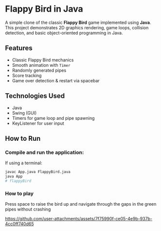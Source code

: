 # Flappy Bird in Java 

A simple clone of the classic **Flappy Bird** game implemented using **Java**. This project demonstrates 2D graphics rendering, game loops, collision detection, and basic object-oriented programming in Java.

## Features

- Classic Flappy Bird mechanics  
- Smooth animation with `Timer`  
- Randomly generated pipes  
- Score tracking  
- Game over detection & restart via spacebar


## Technologies Used

- Java  
- Swing (GUI)  
- Timers for game loop and pipe spawning  
- KeyListener for user input

## How to Run

### Compile and run the application:

If using a terminal:
```bash
javac App.java FlappyBird.java
java App
# flappyBird
```
### How to play
Press space to raise the bird up and navigate through the gaps in the green pipes without crashing


https://github.com/user-attachments/assets/7f75990f-ce05-4e9b-937b-4cc0ff740d65



